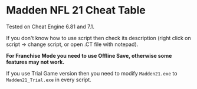 # Madden NFL 21 Cheat Table

Tested on Cheat Engine 6.81 and 7.1.

If you don't know how to use script then check its description (right click on script -> change script, or open .CT file with notepad).

**For Franchise Mode you need to use Offline Save, otherwise some features may not work.**

If you use Trial Game version then you need to modify `Madden21.exe` to `Madden21_Trial.exe` in every script.
